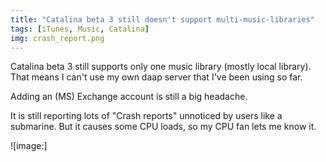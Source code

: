 ```yaml
---
title: "Catalina beta 3 still doesn't support multi-music-libraries"
tags: [iTunes, Music, Catalina]
img: crash_report.png
---
```


Catalina beta 3 still supports only one music library (mostly local library). That means I can't use my own daap server that I've been using so far.

Adding an (MS) Exchange account is still a big headache.

It is still reporting lots of "Crash reports" unnoticed by users like a submarine. But it causes some CPU loads, so my CPU fan lets me know it. 

![image:]